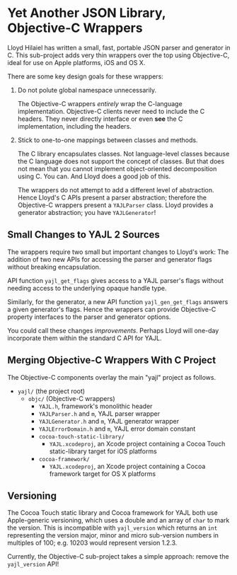 Yet Another JSON Library, Objective-C Wrappers
==============================================

Lloyd Hilaiel has written a small, fast, portable JSON parser and generator in C. This sub-project adds very thin wrappers over the top using Objective-C, ideal for use on Apple platforms, iOS and OS X.

There are some key design goals for these wrappers:

1. Do not polute global namespace unnecessarily.

	The Objective-C wrappers _entirely_ wrap the C-language implementation. Objective-C clients never need to include the C headers. They never directly interface or even __see__ the C implementation, including the headers.

2. Stick to one-to-one mappings between classes and methods.

	The C library encapsulates classes. Not language-level classes because the C language does not support the concept of classes. But that does not mean that you cannot implement object-oriented decomposition using C. You can. And Lloyd does a good job of this.

	The wrappers do not attempt to add a different level of abstraction. Hence Lloyd's C APIs present a parser abstraction; therefore the Objective-C wrappers present a `YAJLParser` class. Lloyd provides a generator abstraction; you have `YAJLGenerator`!

Small Changes to YAJL 2 Sources
-------------------------------

The wrappers require two small but important changes to Lloyd's work: The addition of two new APIs for accessing the parser and generator flags without breaking encapsulation.

API function `yajl_get_flags` gives access to a YAJL parser's flags without needing access to the underlying opaque handle type.

Similarly, for the generator, a new API function `yajl_gen_get_flags` answers a given generator's flags. Hence the wrappers can provide Objective-C property interfaces to the parser and generator options.

You could call these changes _improvements_. Perhaps Lloyd will one-day incorporate them within the standard C API for YAJL.

Merging Objective-C Wrappers With C Project
-------------------------------------------

The Objective-C components overlay the main "yajl" project as follows.

- `yajl/` (the project root)
	- `objc/` (Objective-C wrappers)
		- `YAJL.h`, framework's monolithic header
		- `YAJLParser.h` and `m`, YAJL parser wrapper
		- `YAJLGenerator.h` and `m`, YAJL generator wrapper
		- `YAJLErrorDomain.h` and `m`, YAJL error domain constant
		- `cocoa-touch-static-library/`
			- `YAJL.xcodeproj`, an Xcode project containing a Cocoa Touch static-library target for iOS platforms
		- `cocoa-framework/`
			- `YAJL.xcodeproj`, an Xcode project containing a Cocoa framework target for OS X platforms

Versioning
----------

The Cocoa Touch static library and Cocoa framework for YAJL both use Apple-generic versioning, which uses a double and an array of `char` to mark the version. This is incompatible with `yajl_version` which returns an `int` representing the version major, minor and micro sub-version numbers in multiples of 100; e.g. 10203 would represent version 1.2.3.

Currently, the Objective-C sub-project takes a simple approach: remove the `yajl_version` API!

